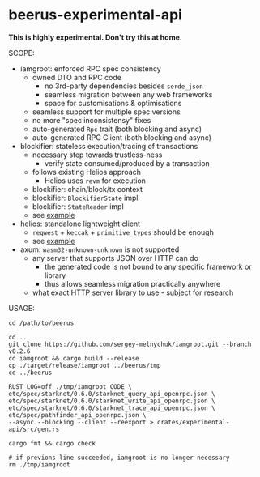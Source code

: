 beerus-experimental-api
==========

**This is highly experimental. Don't try this at home.**

SCOPE:

- iamgroot: enforced RPC spec consistency
  - owned DTO and RPC code
    - no 3rd-party dependencies besides `serde_json`
    - seamless migration between any web frameworks
    - space for customisations & optimisations
  - seamless support for multiple spec versions
  - no more "spec inconsistensy" fixes
  - auto-generated `Rpc` trait (both blocking and async)
  - auto-generated RPC Client (both blocking and async)
- blockifier: stateless execution/tracing of transactions
  - necessary step towards trustless-ness
    - verify state consumed/produced by a transaction
  - follows existing Helios approach 
    - Helios uses `revm` for execution
  - blockifier: chain/block/tx context
  - blockifier: `BlockifierState` impl
  - blockifier: `StateReader` impl
  - see [example](https://github.com/sergey-melnychuk/beerthem/blob/main/examples/exec.rs)
- helios: standalone lightweight client
  - `reqwest` + `keccak` + `primitive_types` should be enough
  - see [example](https://github.com/eqlabs/pathfinder/blob/v0.11.0/crates/ethereum/src/lib.rs#L108)
- axum: `wasm32-unknown-unknown` is not supported
  - any server that supports JSON over HTTP can do
    - the generated code is not bound to any specific framework or library
    - thus allows seamless migration practically anywhere
  - what exact HTTP server library to use - subject for research


USAGE:

```
cd /path/to/beerus

cd ..
git clone https://github.com/sergey-melnychuk/iamgroot.git --branch v0.2.6
cd iamgroot && cargo build --release
cp ./target/release/iamgroot ../beerus/tmp
cd ../beerus

RUST_LOG=off ./tmp/iamgroot CODE \
etc/spec/starknet/0.6.0/starknet_query_api_openrpc.json \
etc/spec/starknet/0.6.0/starknet_write_api_openrpc.json \
etc/spec/starknet/0.6.0/starknet_trace_api_openrpc.json \
etc/spec/pathfinder_api_openrpc.json \
--async --blocking --client --reexport > crates/experimental-api/src/gen.rs

cargo fmt && cargo check

# if previons line succeeded, iamgroot is no longer necessary
rm ./tmp/iamgroot
```
